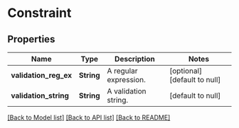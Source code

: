 # Constraint

## Properties
Name | Type | Description | Notes
------------ | ------------- | ------------- | -------------
**validation_reg_ex** | **String** | A regular expression. | [optional] [default to null]
**validation_string** | **String** | A validation string. | [default to null]

[[Back to Model list]](../README.md#documentation-for-models) [[Back to API list]](../README.md#documentation-for-api-endpoints) [[Back to README]](../README.md)


